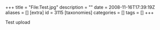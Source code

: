 +++
title = "File:Test.jpg"
description = ""
date = 2008-11-16T17:39:19Z
aliases = []
[extra]
id = 3115
[taxonomies]
categories = []
tags = []
+++

Test upload
